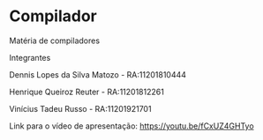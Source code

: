 # Compilador
Matéria de compiladores

Integrantes

Dennis Lopes da Silva Matozo - RA:11201810444

Henrique Queiroz Reuter - RA:11201812261

Vinícius Tadeu Russo - RA:11201921701

Link para o vídeo de apresentação:
https://youtu.be/fCxUZ4GHTyo
